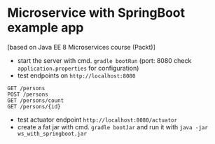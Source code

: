 Microservice with SpringBoot example app
===================================================

[based on Java EE 8 Microservices course (Packt)]

- start the server with cmd. `gradle bootRun` (port: 8080 check `application.properties` for configuration)
- test endpoints on `http://localhost:8080`

```
GET /persons
POST /persons
GET /persons/count
GET /persons/{id}
```
- test actuator endpoint `http://localhost:8080/actuator`
- create a fat jar with cmd. `gradle bootJar` and run it with `java -jar ws_with_springboot.jar`